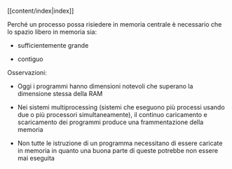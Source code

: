 [[content/index|index]]

Perché un processo possa risiedere in memoria centrale è necessario che lo spazio libero in
memoria sia:
- sufficientemente grande

- contiguo

Osservazioni:

- Oggi i programmi hanno dimensioni notevoli che superano la dimensione stessa della RAM

- Nei sistemi multiprocessing (sistemi che eseguono più processi usando due o più processori simultaneamente), il continuo caricamento e scaricamento dei programmi produce una frammentazione della memoria

- Non tutte le istruzione di un programma necessitano di essere caricate in memoria in quanto una buona parte di queste potrebbe non essere mai eseguita



